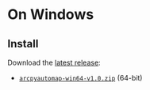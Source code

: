 # On Windows

## Install

Download the [latest release]:

 - [`arcpyautomap-win64-v1.0.zip`][direct-win64] (64-bit)  

[latest release]: https://github.com/DesignerDjalma/ArcpyAutoMap/releases/latest
[direct-win64]: https://github.com/DesignerDjalma/ArcpyAutoMap/raw/main/arcpyautomap-win64-v1.0.zip


